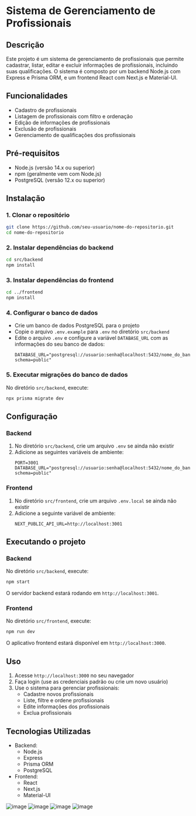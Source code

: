 # Sistema de Gerenciamento de Profissionais

## Descrição
Este projeto é um sistema de gerenciamento de profissionais que permite cadastrar, listar, editar e excluir informações de profissionais, incluindo suas qualificações. O sistema é composto por um backend Node.js com Express e Prisma ORM, e um frontend React com Next.js e Material-UI.

## Funcionalidades
- Cadastro de profissionais
- Listagem de profissionais com filtro e ordenação
- Edição de informações de profissionais
- Exclusão de profissionais
- Gerenciamento de qualificações dos profissionais

## Pré-requisitos
- Node.js (versão 14.x ou superior)
- npm (geralmente vem com Node.js)
- PostgreSQL (versão 12.x ou superior)

## Instalação

### 1. Clonar o repositório
```bash
git clone https://github.com/seu-usuario/nome-do-repositorio.git
cd nome-do-repositorio
```

### 2. Instalar dependências do backend
```bash
cd src/backend
npm install
```

### 3. Instalar dependências do frontend
```bash
cd ../frontend
npm install
```

### 4. Configurar o banco de dados
- Crie um banco de dados PostgreSQL para o projeto
- Copie o arquivo `.env.example` para `.env` no diretório `src/backend`
- Edite o arquivo `.env` e configure a variável `DATABASE_URL` com as informações do seu banco de dados:
  ```
  DATABASE_URL="postgresql://usuario:senha@localhost:5432/nome_do_banco?schema=public"
  ```

### 5. Executar migrações do banco de dados
No diretório `src/backend`, execute:
```bash
npx prisma migrate dev
```

## Configuração

### Backend
1. No diretório `src/backend`, crie um arquivo `.env` se ainda não existir
2. Adicione as seguintes variáveis de ambiente:
   ```
   PORT=3001
   DATABASE_URL="postgresql://usuario:senha@localhost:5432/nome_do_banco?schema=public"
   ```

### Frontend
1. No diretório `src/frontend`, crie um arquivo `.env.local` se ainda não existir
2. Adicione a seguinte variável de ambiente:
   ```
   NEXT_PUBLIC_API_URL=http://localhost:3001
   ```

## Executando o projeto

### Backend
No diretório `src/backend`, execute:
```bash
npm start
```

O servidor backend estará rodando em `http://localhost:3001`.

### Frontend
No diretório `src/frontend`, execute:
```bash
npm run dev
```

O aplicativo frontend estará disponível em `http://localhost:3000`.

## Uso
1. Acesse `http://localhost:3000` no seu navegador
2. Faça login (use as credenciais padrão ou crie um novo usuário)
3. Use o sistema para gerenciar profissionais:
   - Cadastre novos profissionais
   - Liste, filtre e ordene profissionais
   - Edite informações dos profissionais
   - Exclua profissionais


## Tecnologias Utilizadas
- Backend:
  - Node.js
  - Express
  - Prisma ORM
  - PostgreSQL
- Frontend:
  - React
  - Next.js
  - Material-UI
 
![image](https://github.com/user-attachments/assets/f2c93c4b-6387-4b35-80ff-7b3c0a965e42)
![image](https://github.com/user-attachments/assets/18e4d128-d659-49a9-a3f2-1cfbdf3664f6)
![image](https://github.com/user-attachments/assets/99f93921-1ec4-414a-a5b7-f61f0f3732ea)
![image](https://github.com/user-attachments/assets/1aeeeaa5-de4d-464e-9d7c-c03665a4cf17)




